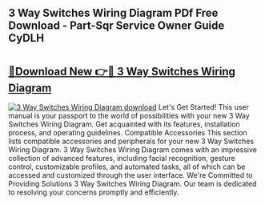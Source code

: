 ## 3 Way Switches Wiring Diagram PDf Free Download - Part-Sqr Service Owner Guide CyDLH

# <h2><a href="http://dfu606.blite.top/?on=3+Way+Switches+Wiring+Diagram">🔗Download New 👉🔴 3 Way Switches Wiring Diagram</a></h2>

[![3 Way Switches Wiring Diagram download](https://i.imgur.com/lujVjoI.png)](http://dfu606.blite.top/?on=3+Way+Switches+Wiring+Diagram)
Let's Get Started! This user manual is your passport to the world of possibilities with your new 3 Way Switches Wiring Diagram. Get acquainted with its features, installation process, and operating guidelines. Compatible Accessories This section lists compatible accessories and peripherals for your new 3 Way Switches Wiring Diagram. 3 Way Switches Wiring Diagram comes with an impressive collection of advanced features, including facial recognition, gesture control, customizable profiles, and automated tasks, all of which can be accessed and customized through the user interface. We're Committed to Providing Solutions 3 Way Switches Wiring Diagram. Our team is dedicated to resolving your concerns promptly and efficiently.
